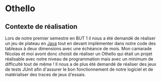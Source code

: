 # Othello

## Contexte de réalisation
Lors de notre premier semestre en BUT 1 il nous a été demandé de réaliser un jeu de plateau en [Java](https://www.java.com/fr/) tout en devant implémenter dans notre code des tableaux à deux dimensions avec une échéance de mois.
Mon camarade Nicolas et moi avont donc choisit de réaliser un Othello qui était un projet réalisable avec notre niveau de programmation mais avec un minimum de difficulté tout de même !
Il nous a de plus été demandé de réaliser des jeux de tests JUnit afin d'assurer le bon fonctionnement de notre logiciel et de matérialiser des traces de jeux d'essais.


